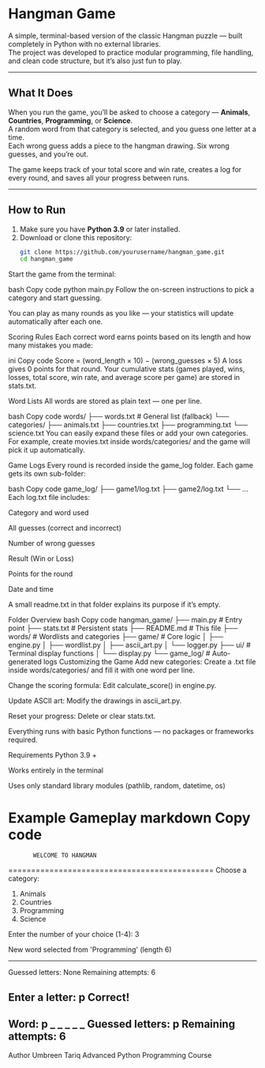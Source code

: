 # Hangman Game

A simple, terminal-based version of the classic Hangman puzzle — built completely in Python with no external libraries.  
The project was developed to practice modular programming, file handling, and clean code structure, but it’s also just fun to play.

---

## What It Does

When you run the game, you’ll be asked to choose a category — **Animals**, **Countries**, **Programming**, or **Science**.  
A random word from that category is selected, and you guess one letter at a time.  
Each wrong guess adds a piece to the hangman drawing. Six wrong guesses, and you’re out.

The game keeps track of your total score and win rate, creates a log for every round, and saves all your progress between runs.

---

## How to Run

1. Make sure you have **Python 3.9** or later installed.  
2. Download or clone this repository:
   ```bash
   git clone https://github.com/yourusername/hangman_game.git
   cd hangman_game
Start the game from the terminal:

bash
Copy code
python main.py
Follow the on-screen instructions to pick a category and start guessing.

You can play as many rounds as you like — your statistics will update automatically after each one.

Scoring Rules
Each correct word earns points based on its length and how many mistakes you made:

ini
Copy code
Score = (word_length × 10) − (wrong_guesses × 5)
A loss gives 0 points for that round.
Your cumulative stats (games played, wins, losses, total score, win rate, and average score per game) are stored in stats.txt.

Word Lists
All words are stored as plain text — one per line.

bash
Copy code
words/
├── words.txt             # General list (fallback)
└── categories/
    ├── animals.txt
    ├── countries.txt
    ├── programming.txt
    └── science.txt
You can easily expand these files or add your own categories.
For example, create movies.txt inside words/categories/ and the game will pick it up automatically.

Game Logs
Every round is recorded inside the game_log folder.
Each game gets its own sub-folder:

bash
Copy code
game_log/
├── game1/log.txt
├── game2/log.txt
└── ...
Each log.txt file includes:

Category and word used

All guesses (correct and incorrect)

Number of wrong guesses

Result (Win or Loss)

Points for the round

Date and time

A small readme.txt in that folder explains its purpose if it’s empty.

Folder Overview
bash
Copy code
hangman_game/
├── main.py                   # Entry point
├── stats.txt                 # Persistent stats
├── README.md                 # This file
├── words/                    # Wordlists and categories
├── game/                     # Core logic
│   ├── engine.py
│   ├── wordlist.py
│   ├── ascii_art.py
│   └── logger.py
├── ui/                       # Terminal display functions
│   └── display.py
└── game_log/                 # Auto-generated logs
Customizing the Game
Add new categories:
Create a .txt file inside words/categories/ and fill it with one word per line.

Change the scoring formula:
Edit calculate_score() in engine.py.

Update ASCII art:
Modify the drawings in ascii_art.py.

Reset your progress:
Delete or clear stats.txt.

Everything runs with basic Python functions — no packages or frameworks required.

Requirements
Python 3.9 +

Works entirely in the terminal

Uses only standard library modules (pathlib, random, datetime, os)

Example Gameplay
markdown
Copy code
=============================================
           WELCOME TO HANGMAN
=============================================
Choose a category:
  1. Animals
  2. Countries
  3. Programming
  4. Science

Enter the number of your choice (1-4): 3

New word selected from 'Programming' (length 6)
_ _ _ _ _ _
Guessed letters: None
Remaining attempts: 6

Enter a letter: p
Correct!
---------------------------------------------
Word: p _ _ _ _ _
Guessed letters: p
Remaining attempts: 6
---------------------------------------------
Author
Umbreen Tariq
Advanced Python Programming Course

